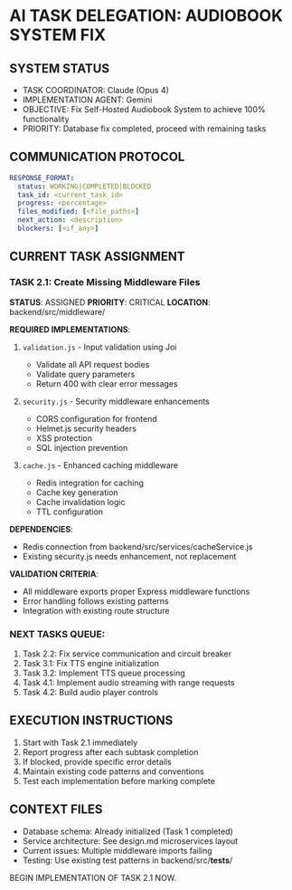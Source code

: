 # AI TASK DELEGATION: AUDIOBOOK SYSTEM FIX

## SYSTEM STATUS
- TASK COORDINATOR: Claude (Opus 4)
- IMPLEMENTATION AGENT: Gemini
- OBJECTIVE: Fix Self-Hosted Audiobook System to achieve 100% functionality
- PRIORITY: Database fix completed, proceed with remaining tasks

## COMMUNICATION PROTOCOL
```yaml
RESPONSE_FORMAT:
  status: WORKING|COMPLETED|BLOCKED
  task_id: <current_task_id>
  progress: <percentage>
  files_modified: [<file_paths>]
  next_action: <description>
  blockers: [<if_any>]
```

## CURRENT TASK ASSIGNMENT

### TASK 2.1: Create Missing Middleware Files
**STATUS**: ASSIGNED
**PRIORITY**: CRITICAL
**LOCATION**: backend/src/middleware/

**REQUIRED IMPLEMENTATIONS**:
1. `validation.js` - Input validation using Joi
   - Validate all API request bodies
   - Validate query parameters
   - Return 400 with clear error messages

2. `security.js` - Security middleware enhancements
   - CORS configuration for frontend
   - Helmet.js security headers
   - XSS protection
   - SQL injection prevention

3. `cache.js` - Enhanced caching middleware
   - Redis integration for caching
   - Cache key generation
   - Cache invalidation logic
   - TTL configuration

**DEPENDENCIES**:
- Redis connection from backend/src/services/cacheService.js
- Existing security.js needs enhancement, not replacement

**VALIDATION CRITERIA**:
- All middleware exports proper Express middleware functions
- Error handling follows existing patterns
- Integration with existing route structure

### NEXT TASKS QUEUE:
1. Task 2.2: Fix service communication and circuit breaker
2. Task 3.1: Fix TTS engine initialization
3. Task 3.2: Implement TTS queue processing
4. Task 4.1: Implement audio streaming with range requests
5. Task 4.2: Build audio player controls

## EXECUTION INSTRUCTIONS
1. Start with Task 2.1 immediately
2. Report progress after each subtask completion
3. If blocked, provide specific error details
4. Maintain existing code patterns and conventions
5. Test each implementation before marking complete

## CONTEXT FILES
- Database schema: Already initialized (Task 1 completed)
- Service architecture: See design.md microservices layout
- Current issues: Multiple middleware imports failing
- Testing: Use existing test patterns in backend/src/__tests__/

BEGIN IMPLEMENTATION OF TASK 2.1 NOW.